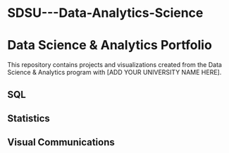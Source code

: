 # SDSU---Data-Analytics-Science
# Data Science & Analytics Portfolio
This repository contains projects and visualizations created from the Data
Science & Analytics program with [ADD YOUR UNIVERSITY NAME HERE].
## SQL
## Statistics
## Visual Communications
